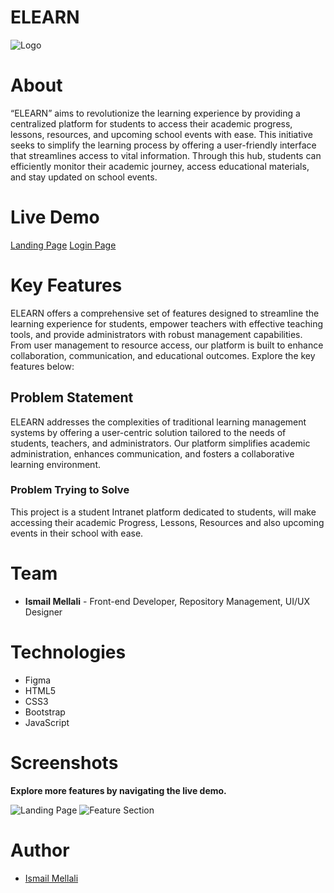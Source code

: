 # ELEARN

![Logo](https://i.imgur.com/BS0Fl9I.png)

# About

“ELEARN” aims to revolutionize the learning experience by providing a centralized platform for students to access their academic progress, lessons, resources, and upcoming school events with ease. This initiative seeks to simplify the learning process by offering a user-friendly interface that streamlines access to vital information. Through this hub, students can efficiently monitor their academic journey, access educational materials, and stay updated on school events.

# Live Demo

[Landing Page](https://elearn-platform.netlify.app/)
[Login Page](https://elearn-login.netlify.app/)

# Key Features

ELEARN offers a comprehensive set of features designed to streamline the learning experience for students, empower teachers with effective teaching tools, and provide administrators with robust management capabilities. From user management to resource access, our platform is built to enhance collaboration, communication, and educational outcomes. Explore the key features below:

## Problem Statement

ELEARN addresses the complexities of traditional learning management systems by offering a user-centric solution tailored to the needs of students, teachers, and administrators. Our platform simplifies academic administration, enhances communication, and fosters a collaborative learning environment.

### Problem Trying to Solve

This project is a student Intranet platform dedicated to students, will make accessing their academic Progress, Lessons, Resources and also upcoming events in their school with ease.

# Team

- **Ismail Mellali** - Front-end Developer, Repository Management, UI/UX Designer

# Technologies

- Figma
- HTML5
- CSS3
- Bootstrap
- JavaScript


# Screenshots

**Explore more features by navigating the live demo.**

![Landing Page](https://i.imgur.com/LvMlZAl.png)
![Feature Section](https://i.imgur.com/OLxbyfv.png)

# Author

- [Ismail Mellali](https://github.com/Liams-theCreator)
